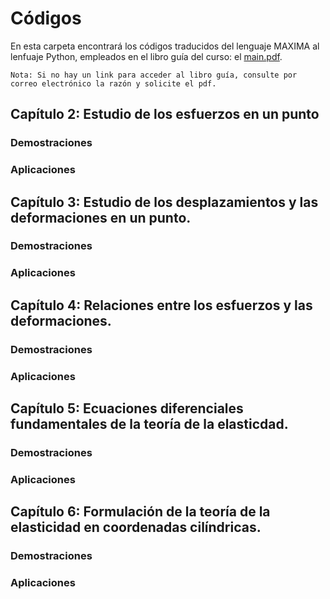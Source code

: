 # Códigos

En esta carpeta encontrará los códigos traducidos del lenguaje MAXIMA al lenfuaje Python, empleados en el libro guía del curso: el [main.pdf]().

	Nota: Si no hay un link para acceder al libro guía, consulte por correo electrónico la razón y solicite el pdf.


## Capítulo 2: Estudio de los esfuerzos en un punto

### Demostraciones



### Aplicaciones


## Capítulo 3: Estudio de los desplazamientos y las deformaciones en un punto.

### Demostraciones

### Aplicaciones

## Capítulo 4: Relaciones entre los esfuerzos y las deformaciones.

### Demostraciones

### Aplicaciones


## Capítulo 5: Ecuaciones diferenciales fundamentales de la teoría de la elasticdad.

### Demostraciones

### Aplicaciones

## Capítulo 6: Formulación de la teoría de la elasticidad en coordenadas cilíndricas.


### Demostraciones

### Aplicaciones

